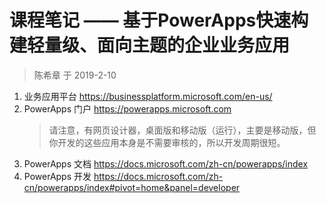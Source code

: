 # 课程笔记 —— 基于PowerApps快速构建轻量级、面向主题的企业业务应用

> 陈希章 于 2019-2-10

1. 业务应用平台 <https://businessplatform.microsoft.com/en-us/>
1. PowerApps 门户 <https://powerapps.microsoft.com>
    > 请注意，有网页设计器，桌面版和移动版（运行），主要是移动版，但你开发的这些应用本身是不需要审核的，所以开发周期很短。
1. PowerApps 文档 <https://docs.microsoft.com/zh-cn/powerapps/index>
1. PowerApps 开发 <https://docs.microsoft.com/zh-cn/powerapps/index#pivot=home&panel=developer>